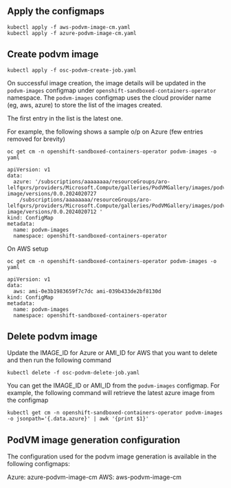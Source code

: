## Apply the configmaps
```
kubectl apply -f aws-podvm-image-cm.yaml
kubectl apply -f azure-podvm-image-cm.yaml
```

## Create podvm image
```
kubectl apply -f osc-podvm-create-job.yaml
```
On successful image creation, the image details will be updated in the `podvm-images`
configmap under `openshift-sandboxed-containers-operator` namespace.
The `podvm-images` configmap uses the cloud provider name (eg, aws, azure) to store the 
list of the images created.

The first entry in the list is the latest one.

For example, the following shows a sample o/p on Azure (few entries removed for brevity)

```
oc get cm -n openshift-sandboxed-containers-operator podvm-images -o yaml 

apiVersion: v1
data:
  azure: '/subscriptions/aaaaaaaa/resourceGroups/aro-lelfqxrs/providers/Microsoft.Compute/galleries/PodVMGallery/images/podvm-image/versions/0.0.2024020727
    /subscriptions/aaaaaaaa/resourceGroups/aro-lelfqxrs/providers/Microsoft.Compute/galleries/PodVMGallery/images/podvm-image/versions/0.0.2024020712 '
kind: ConfigMap
metadata:
  name: podvm-images
  namespace: openshift-sandboxed-containers-operator
```

On AWS setup
```
oc get cm -n openshift-sandboxed-containers-operator podvm-images -o yaml

apiVersion: v1
data:
  aws: ami-0e3b1983659f7c7dc ami-039b433de2bf8130d
kind: ConfigMap
metadata:
  name: podvm-images
  namespace: openshift-sandboxed-containers-operator
```

## Delete podvm image

Update the IMAGE_ID for Azure or AMI_ID for AWS that you want to delete and then run the following command

```
kubectl delete -f osc-podvm-delete-job.yaml
```

You can get the IMAGE_ID or AMI_ID from the `podvm-images` configmap.
For example, the following command will retrieve the latest azure image from the configmap

```
kubectl get cm -n openshift-sandboxed-containers-operator podvm-images -o jsonpath='{.data.azure}' | awk '{print $1}'
```

## PodVM image generation configuration

The configuration used for the podvm image generation is available in the following configmaps:

Azure: azure-podvm-image-cm
AWS: aws-podvm-image-cm
